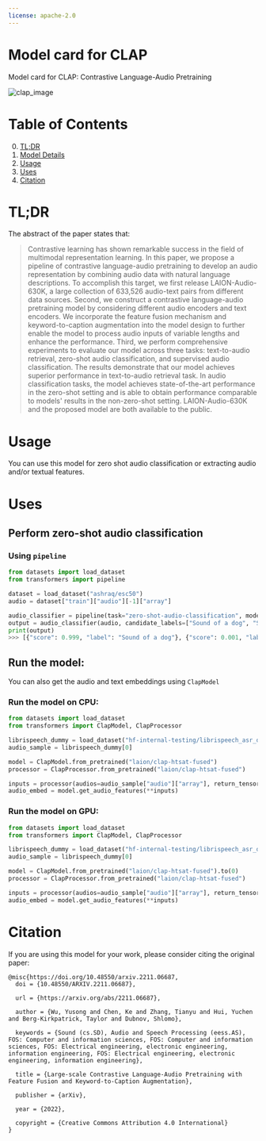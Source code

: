 ```yaml
---
license: apache-2.0
---
```

# Model card for CLAP

Model card for CLAP: Contrastive Language-Audio Pretraining

![clap_image](https://s3.amazonaws.com/moonup/production/uploads/1678811100805-62441d1d9fdefb55a0b7d12c.png)


#  Table of Contents

0. [TL;DR](#TL;DR)
1. [Model Details](#model-details)
2. [Usage](#usage)
3. [Uses](#uses)
4. [Citation](#citation)

# TL;DR

The abstract of the paper states that:

> Contrastive learning has shown remarkable success in the field of multimodal representation learning. In this paper, we propose a pipeline of contrastive language-audio pretraining to develop an audio representation by combining audio data with natural language descriptions. To accomplish this target, we first release LAION-Audio-630K, a large collection of 633,526 audio-text pairs from different data sources. Second, we construct a contrastive language-audio pretraining model by considering different audio encoders and text encoders. We incorporate the feature fusion mechanism and keyword-to-caption augmentation into the model design to further enable the model to process audio inputs of variable lengths and enhance the performance. Third, we perform comprehensive experiments to evaluate our model across three tasks: text-to-audio retrieval, zero-shot audio classification, and supervised audio classification. The results demonstrate that our model achieves superior performance in text-to-audio retrieval task. In audio classification tasks, the model achieves state-of-the-art performance in the zero-shot setting and is able to obtain performance comparable to models' results in the non-zero-shot setting. LAION-Audio-630K and the proposed model are both available to the public.


# Usage

You can use this model for zero shot audio classification or extracting audio and/or textual features.

# Uses

## Perform zero-shot audio classification

### Using `pipeline`

```python
from datasets import load_dataset
from transformers import pipeline

dataset = load_dataset("ashraq/esc50")
audio = dataset["train"]["audio"][-1]["array"]

audio_classifier = pipeline(task="zero-shot-audio-classification", model="laion/clap-htsat-fused")
output = audio_classifier(audio, candidate_labels=["Sound of a dog", "Sound of vaccum cleaner"])
print(output)
>>> [{"score": 0.999, "label": "Sound of a dog"}, {"score": 0.001, "label": "Sound of vaccum cleaner"}]
```

## Run the model:

You can also get the audio and text embeddings using `ClapModel`

### Run the model on CPU:

```python
from datasets import load_dataset
from transformers import ClapModel, ClapProcessor

librispeech_dummy = load_dataset("hf-internal-testing/librispeech_asr_dummy", "clean", split="validation")
audio_sample = librispeech_dummy[0]

model = ClapModel.from_pretrained("laion/clap-htsat-fused")
processor = ClapProcessor.from_pretrained("laion/clap-htsat-fused")

inputs = processor(audios=audio_sample["audio"]["array"], return_tensors="pt")
audio_embed = model.get_audio_features(**inputs)
```

### Run the model on GPU:

```python
from datasets import load_dataset
from transformers import ClapModel, ClapProcessor

librispeech_dummy = load_dataset("hf-internal-testing/librispeech_asr_dummy", "clean", split="validation")
audio_sample = librispeech_dummy[0]

model = ClapModel.from_pretrained("laion/clap-htsat-fused").to(0)
processor = ClapProcessor.from_pretrained("laion/clap-htsat-fused")

inputs = processor(audios=audio_sample["audio"]["array"], return_tensors="pt").to(0)
audio_embed = model.get_audio_features(**inputs)
```


# Citation

If you are using this model for your work, please consider citing the original paper:
```
@misc{https://doi.org/10.48550/arxiv.2211.06687,
  doi = {10.48550/ARXIV.2211.06687},

  url = {https://arxiv.org/abs/2211.06687},

  author = {Wu, Yusong and Chen, Ke and Zhang, Tianyu and Hui, Yuchen and Berg-Kirkpatrick, Taylor and Dubnov, Shlomo},

  keywords = {Sound (cs.SD), Audio and Speech Processing (eess.AS), FOS: Computer and information sciences, FOS: Computer and information sciences, FOS: Electrical engineering, electronic engineering, information engineering, FOS: Electrical engineering, electronic engineering, information engineering},

  title = {Large-scale Contrastive Language-Audio Pretraining with Feature Fusion and Keyword-to-Caption Augmentation},

  publisher = {arXiv},

  year = {2022},

  copyright = {Creative Commons Attribution 4.0 International}
}
```

